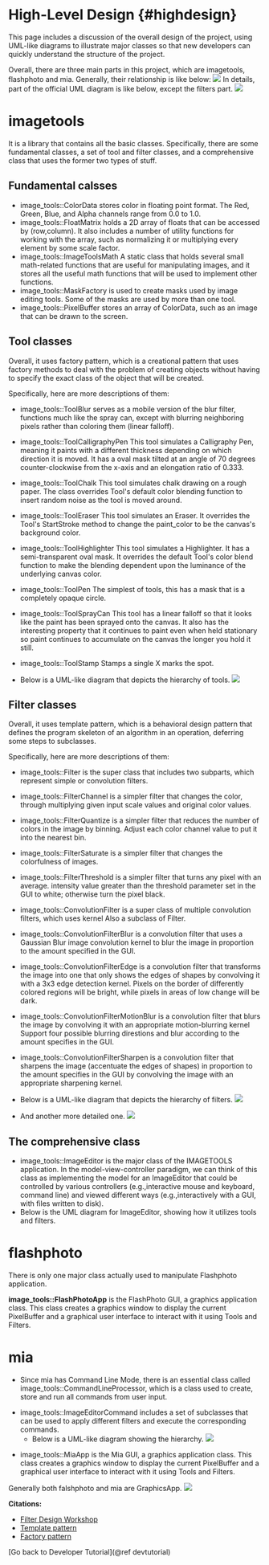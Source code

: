 High-Level Design  {#highdesign}
===========

This page includes a discussion of the overall design of the project,
using UML-like diagrams to illustrate major classes so that new
developers can quickly understand the structure of the project.

Overall, there are three main parts in this project, which are imagetools,
flashphoto and mia. Generally, their relationship is like below:
![](../../docs/images/overall.png)
In details, part of the official UML diagram is like below, except the filters
part.
![](../../docs/images/edit.png)

# imagetools
It is a library that contains all the basic classes. Specifically, there are
some fundamental classes, a set of tool and filter classes, and a comprehensive
class that uses the former two types of stuff.

## Fundamental calsses
- image_tools::ColorData stores color in floating point format. The Red, Green,
Blue, and Alpha channels range from 0.0 to 1.0.
- image_tools::FloatMatrix holds a 2D array of floats that can be accessed by
(row,column). It also includes a number of utility functions for working with
the array, such as normalizing it or multiplying every element by some scale
factor.
- image_tools::ImageToolsMath A static class that holds several small
math-related functions that are useful for manipulating images, and it stores
all the useful math functions that will be used to implement other functions.
- image_tools::MaskFactory is used to create masks used by image editing tools.
Some of the masks are used by more than one tool.
- image_tools::PixelBuffer stores an array of ColorData, such as an image that
can be drawn to the screen.

## Tool classes
Overall, it uses factory pattern, which is a creational pattern that uses
factory methods to deal with the problem of creating objects without having to
specify the exact class of the object that will be created.

Specifically, here are more descriptions of them:
- image_tools::ToolBlur	serves as a mobile version of the blur filter,
functions much like the spray can, except with blurring neighboring pixels
rather than coloring them (linear falloff).
- image_tools::ToolCalligraphyPen	This tool simulates a Calligraphy Pen,
meaning it paints with a different thickness depending on which direction it is
moved. It has a oval mask tilted at an angle of 70 degrees counter-clockwise
from the x-axis and an elongation ratio of 0.333.
- image_tools::ToolChalk	This tool simulates chalk drawing on a rough paper.
The class overrides Tool's default color blending function to insert random
noise as the tool is moved around.
- image_tools::ToolEraser	This tool simulates an Eraser. It overrides the
Tool's StartStroke method to change the paint_color to be the canvas's
background color.
- image_tools::ToolHighlighter	This tool simulates a Highlighter. It has a
semi-transparent oval mask. It overrides the default Tool's color blend
function to make the blending dependent upon the luminance of the underlying
canvas color.
- image_tools::ToolPen	The simplest of tools, this has a mask that is a
completely opaque circle.
- image_tools::ToolSprayCan	This tool has a linear falloff so that it looks
like the paint has been sprayed onto the canvas. It also has the interesting
property that it continues to paint even when held stationary so paint
continues to accumulate on the canvas the longer you hold it still.
- image_tools::ToolStamp	Stamps a single X marks the spot.

- Below is a UML-like diagram that depicts the hierarchy of tools.
![](../../docs/images/toolpics.png)

## Filter classes
Overall, it uses template pattern, which is a behavioral design pattern that
defines the program skeleton of an algorithm in an operation, deferring some
steps to subclasses.

Specifically, here are more descriptions of them:
- image_tools::Filter	is the super class that includes two subparts, which
represent simple or convolution filters.
- image_tools::FilterChannel is a simpler filter that changes the color,
through multiplying given input scale values and original color values.
- image_tools::FilterQuantize	is a simpler filter that reduces the number of
colors in the image by binning. Adjust each color channel value to put it into
the nearest bin.
- image_tools::FilterSaturate	is a simpler filter that changes the colorfulness
of images.
- image_tools::FilterThreshold is a simpler filter that turns any pixel with an
average. intensity value greater than the threshold parameter set in the GUI to
white; otherwise turn the pixel black.

- image_tools::ConvolutionFilter is	a super class of multiple convolution
filters, which uses kernel Also a subclass of Filter.
- image_tools::ConvolutionFilterBlur is a convolution filter that uses a
Gaussian Blur image convolution kernel to blur the image in proportion to the
amount specified in the GUI.
- image_tools::ConvolutionFilterEdge is a convolution filter that transforms
the image into one that only shows the edges of shapes by convolving it with a
3x3 edge detection kernel. Pixels on the border of differently colored regions
will be bright, while pixels in areas of low change will be dark.
- image_tools::ConvolutionFilterMotionBlur is a convolution filter that blurs
the image by convolving it with an appropriate motion-blurring kernel Support
four possible blurring direstions and blur according to the amount specifies in
the GUI.
- image_tools::ConvolutionFilterSharpen	 is a convolution filter that sharpens
the image (accentuate the edges of shapes) in proportion to the amount
specifies in the GUI by convolving the image with an appropriate sharpening
kernel.

- Below is a UML-like diagram that depicts the hierarchy of filters.
![](../../docs/images/filterpic.png)
- And another more detailed one.
![](../../docs/images/cit.png)

## The comprehensive class
- image_tools::ImageEditor is the major class of the IMAGETOOLS application. In
the model-view-controller paradigm, we can think of this class as implementing
the model for an ImageEditor that could be controlled by various controllers
(e.g.,interactive mouse and keyboard, command line) and viewed different ways
(e.g.,interactively with a GUI, with files written to disk).
- Below is the UML diagram for ImageEditor, showing how it utilizes tools and
filters.


# flashphoto
There is only one major class actually used to manipulate Flashphoto
application.

**image_tools::FlashPhotoApp** is the FlashPhoto GUI, a graphics application
class. This class creates a graphics window to display the current PixelBuffer
and a graphical user interface to interact with it using Tools and Filters.

# mia
- Since mia has Command Line Mode, there is an essential class called
image_tools::CommandLineProcessor, which is a class used to create, store and
run all commands from user input.
* image_tools::ImageEditorCommand includes a set of subclasses that can be used
to apply different filters and execute the corresponding commands.
  * Below is a UML-like diagram showing the hierarchy.
![](../../docs/images/imageeditorcommand.png)

- image_tools::MiaApp	is the Mia GUI, a graphics application class. This class
creates a graphics window to display the current PixelBuffer and a graphical
user interface to interact with it using Tools and Filters.

Generally both falshphoto and mia are GraphicsApp.
![](../../docs/images/appuse.png)

**Citations:** <br/>
- [Filter Design
Workshop](https://umn.instructure.com/courses/73375/files?preview=4111233)
- [Template pattern](https://en.wikipedia.org/wiki/Template_method_pattern)
- [Factory pattern](https://en.wikipedia.org/wiki/Factory_method_pattern)


[Go back to Developer Tutorial](@ref devtutorial)
